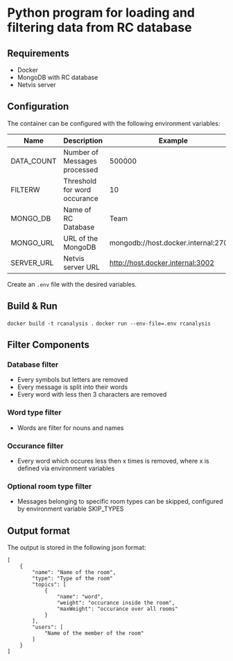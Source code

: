 # Python program for loading and filtering data from RC database

## Requirements
- Docker
- MongoDB with RC database
- Netvis server

## Configuration
The container can be configured with the following environment variables:

| Name | Description | Example |
| ---- | ----------- | ------- |
| DATA_COUNT | Number of Messages processed | 500000 | 
| FILTERW | Threshold for word occurance | 10 |
| MONGO_DB | Name of RC Database | Team |
| MONGO_URL | URL of the MongoDB | mongodb://host.docker.internal:27017 |
| SERVER_URL | Netvis server URL | http://host.docker.internal:3002 |

Create an `.env` file with the desired variables.

## Build & Run
`docker build -t rcanalysis .`
`docker run --env-file=.env rcanalysis`


## Filter Components

### Database filter
- Every symbols but letters are removed
- Every message is split into their words
- Every word with less then 3 characters are removed

### Word type filter
- Words are filter for nouns and names

### Occurance filter
- Every word which occures less then x times is removed, where x is defined via environment variables

### Optional room type filter
- Messages belonging to specific room types can be skipped, configured by environment variable SKIP_TYPES

## Output format
The output is stored in the following json format:
```
[
    {
        "name": "Name of the room",
        "type": "Type of the room"
        "topics": [
            {
                "name": "word",
                "weight": "occurance inside the room",
                "maxWeight": "occurance over all rooms"
            }
        ],
        "users": [
            "Name of the member of the room"
        ]
    }
]
```